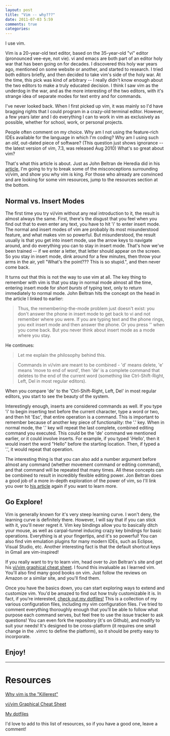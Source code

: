 ```yaml
---
layout: post
title: "Vim -- why???"
date: 2011-07-03 5:59
comments: true
categories:
---
```


I use vim.

Vim is a 20-year-old text editor, based on the 35-year-old "vi" editor
(pronounced vee-eye, not vie).  vi and emacs are both part of an editor holy war
that has been going on for decades.  I discovered this holy war years ago,
mentioned on some website or another, and started to research.  I tried both
editors briefly, and then decided to take vim's side of the holy war.  At the
time, this pick was kind of arbitrary -- I really didn't know enough about the
two editors to make a truly educated decision.  I think I saw vim as the
underdog in the war, and as the more interesting of the two editors, with it's
strange idea of separate modes for text entry and for commands.

I've never looked back.  When I first picked up vim, it was mainly so I'd have
bragging rights that I could program in a crazy-old terminal editor.  However, a
few years later and I do everything I can to work in vim as exclusively as
possible, whether for school, work, or personal projects.

People often comment on my choice.  Why am I not using the feature-rich IDEs
available for the language in which I'm coding?  Why am I using such an *old*,
out-dated piece of software?  (This question just shows ignorance -- the latest
version of vim, 7.3, was released Aug 2010)  What's so great about vim?

That's what this article is about.  Just as John Beltran de Heredia did in his
[article][1], I'm going to try to break some of the misconceptions surrounding
vi/vim, and show you why vim is king.  For those who already are convinced and
are looking for some vim resources, jump to the resources section at the bottom.

Normal vs. Insert Modes
-----------------------

The first time you try vi/vim without any real introduction to it, the result is
almost always the same.  First, there's the disgust that you feel when you find
out that to even enter any text, you have to hit 'i' to enter insert mode.  The
normal and insert modes of vim are probably its most misunderstood feature, and
what makes vim so powerful.  But misunderstood, the result usually is that you
get into insert mode, use the arrow keys to navigate around, and do everything
you can to stay in insert mode.  That's how we've been trained -- if we enter a
letter, that letter should appear on the screen.  So you stay in insert mode,
dink around for a few minutes, then throw your arms in the air, yell "What's the
point???  This is so stupid.", and then never come back.

It turns out that this is not the way to use vim at all.  The key thing to
remember with vim is that you stay in normal mode almost all the time, entering
insert mode for _short bursts_ of typing text, only to return immediately to
normal mode.  John Beltran hits the concept on the head in the article I linked
to earlier:

>Thus, the remembering-the-mode problem just doesn't exist: you don't answer the
>phone in insert mode to get back to vi and not remember where you were. If you
>are typing text and the phone rings, you exit insert mode and then answer the
>phone. Or you press '<Esc>' when you come back. But you never think about insert
>mode as a mode where you stay.

He continues:

>Let me explain the philosophy behind this.

>Commands in vi/vim are meant to be combined - 'd' means delete, 'e' means 'move
>to end of word', then 'de' is a complete command that deletes to the end of the
>current word (something like Ctrl-Shift-Right, Left, Del in most regular
>editors).

When you compare 'de' to the 'Ctrl-Shift-Right, Left, Del' in most regular
editors, you start to see the beauty of the system.

Interestingly enough, inserts are considered commands as well.  If you type 'i'
to begin inserting text before the current character, type a word or two, and
then hit 'Esc', that entire operation is a command.  This is important to
remember because of another key piece of functionality:  the '.' key.  When in
normal mode, the '.' key will repeat the last complete, combined editing command
you executed.  This could be the 'de' command we mentioned earlier, or it could
involve inserts.  For example, if you typed 'iHello<Esc>', then it would insert
the word "Hello" before the starting location.  Then, if typed a '.', it would
repeat that operation.

The interesting thing is that you can also add a number argument before almost
any command (whether movement command or editing command), and that command will
be repeated that many times.  All these concepts can be combined to result in
incredibly flexible editing power.  Jon Beltran does a good job of a more
in-depth exploration of the power of vim, so I'll link you over to [his
article][1] again if you want to learn more.

Go Explore!
-----------

Vim is generally known for it's very steep learning curve.  I won't deny, the
learning curve is definitely there.  However, I will say that if you can stick
with it, you'll never regret it.  Vim key bindings allow you to basically ditch
your mouse, as well as carpal-tunnel inducing crazy key bindings for basic
operations.  Everything is at your fingertips, and it's so powerful!  You can
also find vim emulation plugins for many modern IDEs, such as Eclipse, Visual
Studio, etc.  Another interesting fact is that the default shortcut keys in
Gmail are vim-inspired!

If you really want to try to learn vim, head over to Jon Beltran's site and get
his [vi/vim graphical cheat sheet][2].  I found this invaluable as I learned
vim.  You'll also find many good books on vim.  Just follow the reviews on
Amazon or a similar site, and you'll find them.


Once you have the basics down, you can start exploring ways to extend and
customize vim.  You'd be amazed to find out how truly customizable it is.  In
fact, if you're interested, [check out my dotfiles!][3]  This is a collection
of my various configuration files, including my vim configuration files.  I've
tried to comment everything thoroughly enough that you'll be able to follow
what purpose each command serves, but feel free to use the issue tracker to ask
questions!  You can even fork the repository (it's on Github), and modify to
suit your needs!  It's designed to be cross-platform (it requires one small
change in the .vimrc to define the platform), so it should be pretty easy to
incorporate.

Enjoy!
------

--------------------------------------------------------------------------------

Resources
=========

[Why vim is the "Killerest"][1]

[vi/vim Graphical Cheat Sheet][2]

[My dotfiles][3]

I'd love to add to this list of resources, so if you have a good one, leave a
comment!

[1]: http://www.viemu.com/a-why-vi-vim.html  "Why vi/vim?"

[2]:  http://www.viemu.com/a_vi_vim_graphical_cheat_sheet_tutorial.html "vi/vim Graphical Cheat Sheet"

[3]:  http://github.com/crakdmirror/dotfiles "Colton's dotfiles"

